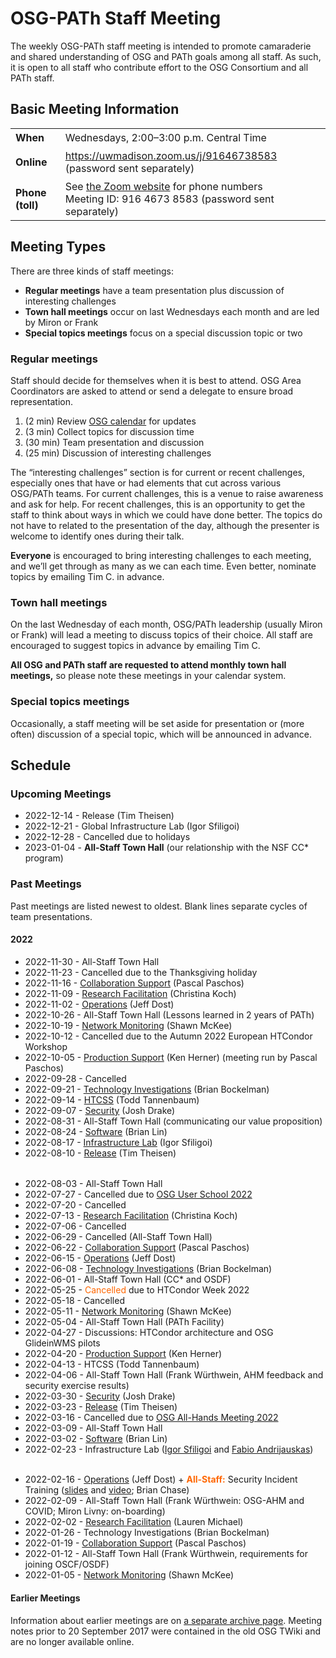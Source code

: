 # OSG-PATh Staff Meeting

The weekly OSG-PATh staff meeting is intended to promote camaraderie and
shared understanding of OSG and PATh goals among all staff.
As such, it is open to all staff who contribute effort to the OSG Consortium
and all PATh staff.

## Basic Meeting Information

<style>
  table#coordinates td { padding-top: 0.5ex; padding-bottom: 0.5ex; }
</style>
<table id="coordinates">
  <tr> <td><strong>When</strong></td> <td>Wednesdays, 2:00–3:00 p.m. Central Time</td> </tr>
  <tr>
    <td><strong>Online</strong></td>
    <td><a href="https://uwmadison.zoom.us/j/91646738583">https://uwmadison.zoom.us/j/91646738583</a> (password sent separately)</td>
  </tr>
  <tr>
    <td><strong>Phone (toll)</strong></td>
    <td>
      See <a href="https://uwmadison.zoom.us/u/abQyBkAVbS">the Zoom website</a> for phone numbers<br>
      Meeting ID: 916 4673 8583 (password sent separately)
    </td>
  </tr>
</table>

## Meeting Types

There are three kinds of staff meetings:

*  **Regular meetings** have a team presentation plus discussion of interesting challenges
*  **Town hall meetings** occur on last Wednesdays each month and are led by Miron or Frank
*  **Special topics meetings** focus on a special discussion topic or two

### Regular meetings

Staff should decide for themselves when it is best to attend.
OSG Area Coordinators are asked to attend or send a delegate to ensure broad representation.

1.  (2 min) Review [OSG calendar](https://calendar.google.com/calendar/embed?src=7597sl1am95q5dcg4ii0hggj4g%40group.calendar.google.com) for updates
1.  (3 min) Collect topics for discussion time
1.  (30 min) Team presentation and discussion
1.  (25 min) Discussion of interesting challenges

The “interesting challenges” section is for current or recent challenges,
especially ones that have or had elements that cut across various OSG/PATh teams.
For current challenges, this is a venue to raise awareness and ask for help.
For recent challenges, this is an opportunity to get the staff to think about ways in which we could have done better.
The topics do not have to related to the presentation of the day,
although the presenter is welcome to identify ones during their talk.

**Everyone** is encouraged to bring interesting challenges to each meeting,
and we’ll get through as many as we can each time.
Even better, nominate topics by emailing Tim C. in advance.

### Town hall meetings

On the last Wednesday of each month, OSG/PATh leadership (usually Miron or Frank)
will lead a meeting to discuss topics of their choice.
All staff are encouraged to suggest topics in advance by emailing Tim C.

**All OSG and PATh staff are requested to attend monthly town hall meetings,**
so please note these meetings in your calendar system.

### Special topics meetings

Occasionally, a staff meeting will be set aside for presentation or (more often) discussion
of a special topic, which will be announced in advance.

## Schedule

### Upcoming Meetings

-   2022-12-14 - Release (Tim Theisen)
-   2022-12-21 - Global Infrastructure Lab (Igor Sfiligoi)
-   2022-12-28 - Cancelled due to holidays
-   2023-01-04 - **All-Staff Town Hall** (our relationship with the NSF CC* program)

### Past Meetings

Past meetings are listed newest to oldest.
Blank lines separate cycles of team presentations.

#### 2022

-   2022-11-30 - All-Staff Town Hall
-   2022-11-23 - Cancelled due to the Thanksgiving holiday
-   2022-11-16 - [Collaboration Support](https://docs.google.com/presentation/d/12whownn2Jopo6kc9KMoBDlXrf4SArDALH8l_1-3kIcs/) (Pascal Paschos)
-   2022-11-09 - [Research Facilitation](https://docs.google.com/presentation/d/1gU8eecjOj34P6idZVL19gJMdPiDEwtX2wDE8MtfIOGw/) (Christina Koch)
-   2022-11-02 - [Operations](https://docs.google.com/presentation/d/1-j2PwVfNa0MtdBm2DqrN68xD_jD8ej252AKiZAigG8g/) (Jeff Dost)
-   2022-10-26 - All-Staff Town Hall (Lessons learned in 2 years of PATh)
-   2022-10-19 - [Network Monitoring](https://docs.google.com/presentation/d/1REf6QXYyObGvMkt_QeA5BNMmv70U8YIjF1gPCfNfLu8/)
    (Shawn McKee)
-   2022-10-12 - Cancelled due to the Autumn 2022 European HTCondor Workshop
-   2022-10-05 - [Production Support](https://drive.google.com/file/d/1hJjt8Fq2tFDhWV-F-5NS_XJss6KqVQQ3/) (Ken Herner) (meeting run by Pascal Paschos)
-   2022-09-28 - Cancelled
-   2022-09-21 - [Technology Investigations](https://docs.google.com/presentation/d/1BBM_SdViHHByPE1FOtMmhIezCgL895wr/) (Brian Bockelman)
-   2022-09-14 - [HTCSS](https://docs.google.com/presentation/d/1b3VQu5cTIqCT-jwtQ_WuzSIdttALOicm/) (Todd Tannenbaum)
-   2022-09-07 - [Security](https://drive.google.com/file/d/10Lj5SrJ8v7BBsJTujdDZBe_FGglrgXAJ/view?usp=sharing) (Josh Drake)
-   2022-08-31 - All-Staff Town Hall (communicating our value proposition)
-   2022-08-24 - [Software](https://docs.google.com/presentation/d/11DK-uIZZgb1tYIbyy812thGC9I7igu3dacjWUp1k_yU) (Brian Lin)
-   2022-08-17 - [Infrastructure Lab](https://drive.google.com/file/d/1HAVGra36pDSZHSX4JYhUzNlANMhEM8FY) (Igor Sfiligoi)
-   2022-08-10 - [Release](https://docs.google.com/presentation/d/13NVZEHXxhBg5wwxTfw0VgFj5q5HU6whtCvt9oKJMVbU/) (Tim Theisen)

<div style="height: 0.5ex"></div>

- 2022-08-03 - All-Staff Town Hall
- 2022-07-27 - Cancelled due to [OSG User School 2022](https://osg-htc.org/user-school-2022/)
- 2022-07-20 - Cancelled
- 2022-07-13 - [Research Facilitation](https://docs.google.com/presentation/d/1LxLAf8k438mSdgdd7OrMQMattKEaGnTT3J50lLvOLlI/) (Christina Koch)
- 2022-07-06 - Cancelled
- 2022-06-29 - Cancelled (All-Staff Town Hall)
- 2022-06-22 - [Collaboration Support](https://docs.google.com/presentation/d/1Q1Oqap5SimUWlfalQyPlfQzDQMBQVTm1jrGxFrpYars/) (Pascal Paschos)
- 2022-06-15 - [Operations](https://docs.google.com/presentation/d/19Bt47Dl2ryDCpNVoPcDtQQCUoNRgeUuLcQ6b09wnXXQ/) (Jeff Dost)
- 2022-06-08 - [Technology Investigations](https://drive.google.com/file/d/1HoB2h7I-jT-YRsaxxBIcShyGMafHtknx/) (Brian Bockelman)
- 2022-06-01 - All-Staff Town Hall (CC* and OSDF)
- 2022-05-25 - <span style="color:#FF6600;">Cancelled</span> due to HTCondor Week 2022
- 2022-05-18 - Cancelled
- 2022-05-11 - [Network Monitoring](https://docs.google.com/presentation/d/1SrC9_DKz1u6z3_PmMc1QctVT630e8cbhngwfG-pZA6Y/) (Shawn McKee)
- 2022-05-04 - All-Staff Town Hall (PATh Facility)
- 2022-04-27 - Discussions: HTCondor architecture and OSG GlideinWMS pilots
- 2022-04-20 - [Production Support](https://drive.google.com/file/d/1l7KAbJnAJQi9mxyM_ThDtoCiTrS9TFyl/) (Ken Herner)
- 2022-04-13 - HTCSS (Todd Tannenbaum)
- 2022-04-06 - All-Staff Town Hall (Frank Würthwein, AHM feedback and security exercise results)
- 2022-03-30 - [Security](https://drive.google.com/file/d/1NiyQYD3PPm5QN5430U3i3HawJspVLtyd/) (Josh Drake)
- 2022-03-23 - [Release](https://docs.google.com/presentation/d/1aDX5NayEpOkVwM5SprhWIhoiP5XG7AeZ6wiXdtzx1Js/) (Tim Theisen)
- 2022-03-16 - Cancelled due to [OSG All-Hands Meeting 2022](https://osg-htc.org/all-hands/2022/)
- 2022-03-09 - All-Staff Town Hall
- 2022-03-02 - [Software](https://docs.google.com/presentation/d/1Zxr66x3p4q3gC4jFAUM5AzH6P4Z5-tqmjzpIooAuTBk) (Brian Lin)
- 2022-02-23 - Infrastructure Lab ([Igor Sfiligoi](https://docs.google.com/presentation/d/1c4AVSscGoPSHEJvTNMVYhRyT4QamM1Lr/) and [Fabio Andrijauskas](https://docs.google.com/presentation/d/1lw0AnaJb-zjWT2r307DZNmBcL786Vk0l/))

<div style="height: 0.5ex"></div>

- 2022-02-16 - [Operations](https://docs.google.com/presentation/d/1W9lPX7DVzmIrJ3Gc381FCwaWfX9VBrhV4Ld2dtXa6sc/) (Jeff Dost) + <span style="color: #FF6600; font-weight: bold;">All-Staff:</span> Security Incident Training ([slides](https://drive.google.com/file/d/1ZhdF4qqZ99Fnq5jmIUJtvGIkwmer4jbC/) and [video](https://drive.google.com/file/d/1hnOMEhAYDyrK31rijCVr-4Q5Q_PQkR0E/); Brian Chase)
- 2022-02-09 - All-Staff Town Hall (Frank Würthwein: OSG-AHM and COVID; Miron Livny: on-boarding)
- 2022-02-02 - [Research Facilitation](https://docs.google.com/presentation/d/1ViQNXGiZQ0gjN6YDlk1f3CR1NieF6qBgpgeQr2cDK3k/) (Lauren Michael)
- 2022-01-26 - Technology Investigations (Brian Bockelman)
- 2022-01-19 - [Collaboration Support](https://docs.google.com/presentation/d/1ls4mxx5YgHAPAqGPt2sXNjVYPRz-mRgRXxhA06vVND0) (Pascal Paschos)
- 2022-01-12 - All-Staff Town Hall (Frank Würthwein, requirements for joining OSCF/OSDF)
- 2022-01-05 - [Network Monitoring](https://drive.google.com/file/d/1eJHu2FflMWZqCgKCbVVRXgK0RF8aiUEU/) (Shawn McKee)

#### Earlier Meetings

Information about earlier meetings are on [a separate archive page](ac-meeting-archive.md).  Meeting
notes prior to 20 September 2017 were contained in the old OSG TWiki and are no longer available online.
